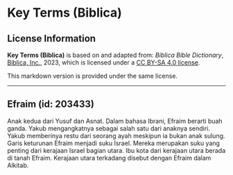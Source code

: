 # Key Terms (Biblica)

## License Information

**Key Terms (Biblica)** is based on and adapted from: _Biblica Bible Dictionary_, [Biblica, Inc.](https://www.biblica.com/), 2023, which is licensed under a [CC BY-SA 4.0 license](https://creativecommons.org/licenses/by-sa/4.0/legalcode.en).

This markdown version is provided under the same license.



--------------------------------

## Efraim (id: 203433)

Anak kedua dari Yusuf dan Asnat. Dalam bahasa Ibrani, Efraim berarti buah ganda. Yakub mengangkatnya sebagai salah satu dari anaknya sendiri. Yakub memberinya restu dari seorang ayah meskipun ia bukan anak sulung. Garis keturunan Efraim menjadi suku Israel. Mereka merupakan suku yang penting dari kerajaan Israel bagian utara. Ibu kota dari kerajaan utara berada di tanah Efraim. Kerajaan utara terkadang disebut dengan Efraim dalam Alkitab.


